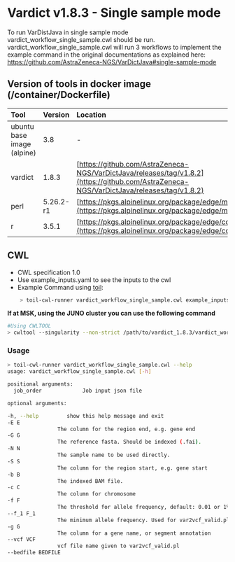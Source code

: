 # Vardict v1.8.3 - Single sample mode
To run VarDistJava in single sample mode vardict_workflow_single_sample.cwl should be run. vardict_workflow_single_sample.cwl will run 3 workflows to implement the example command in the original documentations as explained here:
https://github.com/AstraZeneca-NGS/VarDictJava#single-sample-mode



## Version of tools in docker image \(/container/Dockerfile\)

| Tool | Version | Location |
| :--- | :--- | :--- |
| ubuntu base image (alpine) | 3.8 | - |
| vardict | 1.8.3 | [https://github.com/AstraZeneca-NGS/VarDictJava/releases/tag/v1.8.2](https://github.com/AstraZeneca-NGS/VarDictJava/releases/tag/v1.8.2) |
| perl | 5.26.2-r1 | [https://pkgs.alpinelinux.org/package/edge/main/aarch64/perl](https://pkgs.alpinelinux.org/package/edge/main/aarch64/perl) |
| r | 3.5.1 | [https://pkgs.alpinelinux.org/package/edge/community/x86/R](https://pkgs.alpinelinux.org/package/edge/community/x86/R) |

## CWL

* CWL specification 1.0
* Use example\_inputs.yaml to see the inputs to the cwl
* Example Command using [toil](https://toil.readthedocs.io):

```bash
    > toil-cwl-runner vardict_workflow_single_sample.cwl example_inputs.yaml
```

**If at MSK, using the JUNO cluster you can use the following command**

```bash
#Using CWLTOOL
> cwltool --singularity --non-strict /path/to/vardict_1.8.3/vardict_workflow_single_sample.cwl /path/to/inputs.yaml

```

### Usage

```bash
> toil-cwl-runner vardict_workflow_single_sample.cwl --help
usage: vardict_workflow_single_sample.cwl [-h]

positional arguments:
  job_order             Job input json file

optional arguments:

-h, --help         show this help message and exit
-E E
                The column for the region end, e.g. gene end
-G G
                The reference fasta. Should be indexed (.fai).
-N N
                The sample name to be used directly.
-S S
                The column for the region start, e.g. gene start
-b B
                The indexed BAM file.
-c C
                The column for chromosome
-f F
                The threshold for allele frequency, default: 0.01 or 1%
--f_1 F_1
                The minimum allele frequency. Used for var2vcf_valid.pl
-g G
                The column for a gene name, or segment annotation
--vcf VCF
                vcf file name given to var2vcf_valid.pl
--bedfile BEDFILE
```
